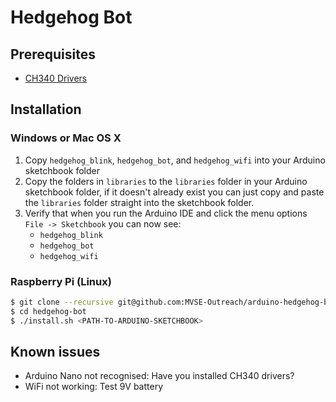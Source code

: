 # Hedgehog Bot
## Prerequisites

* [CH340 Drivers](http://www.nerdkits.com/usb-serial/ch341.php)

## Installation
### Windows or Mac OS X
1. Copy `hedgehog_blink`, `hedgehog_bot`, and `hedgehog_wifi` into your Arduino sketchbook folder
2. Copy the folders in `libraries` to the `libraries` folder in your Arduino
   sketchbook folder, if it doesn't already exist you can just copy and paste
   the `libraries` folder straight into the sketchbook folder.
3. Verify that when you run the Arduino IDE and click the menu options `File -> Sketchbook`
   you can now see:
   - `hedgehog_blink`
   - `hedgehog_bot`
   - `hedgehog_wifi`

### Raspberry Pi (Linux)

```sh
$ git clone --recursive git@github.com:MVSE-Outreach/arduino-hedgehog-bot.git hedgehog-bot
$ cd hedgehog-bot
$ ./install.sh <PATH-TO-ARDUINO-SKETCHBOOK>
```
## Known issues
- Arduino Nano not recognised: Have you installed CH340 drivers?
- WiFi not working: Test 9V battery
